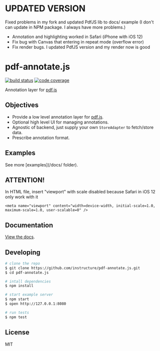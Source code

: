 # UPDATED VERSION

Fixed problems in my fork and updated PdfJS lib to docs/ example (I don't can update in NPM package. I always have more problems.)

- Annotation and highlighting worked in Safari (iPhone with iOS 12)
- Fix bug with Canvas that entering in repeat mode (overflow error)
- Fix render bugs. I updated PdfJS version and my render now is good

# pdf-annotate.js

[![build status](https://img.shields.io/travis/instructure/pdf-annotate.js.svg?style=flat-square)](https://travis-ci.org/instructure/pdf-annotate.js)
[![code coverage](https://img.shields.io/coveralls/instructure/pdf-annotate.js.svg?style=flat-square)](https://coveralls.io/r/instructure/pdf-annotate.js)

Annotation layer for [pdf.js](https://github.com/mozilla/pdf.js)

## Objectives

- Provide a low level annotation layer for [pdf.js](https://github.com/mozilla/pdf.js).
- Optional high level UI for managing annotations.
- Agnostic of backend, just supply your own `StoreAdapter` to fetch/store data.
- Prescribe annotation format.

## Examples

See more [examples](/docs/ folder).

## ATTENTION!
In HTML file, insert "viewport" with scale disabled because Safari in iOS 12 only work with it

``` 
<meta name="viewport" content="width=device-width, initial-scale=1.0, maximum-scale=1.0, user-scalable=0" />
```

## Documentation

[View the docs](https://github.com/instructure/pdf-annotate.js/tree/master/docs).

## Developing

```bash
# clone the repo
$ git clone https://github.com/instructure/pdf-annotate.js.git
$ cd pdf-annotate.js

# intall dependencies
$ npm install

# start example server
$ npm start
$ open http://127.0.0.1:8080

# run tests
$ npm test
```
## License

MIT
